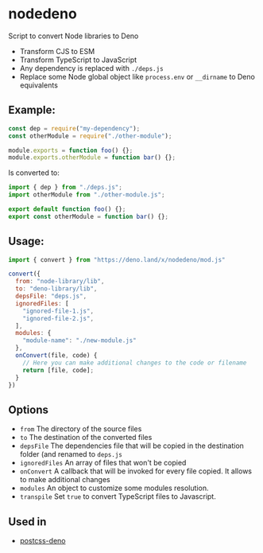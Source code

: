 # nodedeno

Script to convert Node libraries to Deno

- Transform CJS to ESM
- Transform TypeScript to JavaScript
- Any dependency is replaced with `./deps.js`
- Replace some Node global object like `process.env` or `__dirname` to Deno equivalents

## Example:

```js
const dep = require("my-dependency");
const otherModule = require("./other-module");

module.exports = function foo() {};
module.exports.otherModule = function bar() {};
```

Is converted to:

```js
import { dep } from "./deps.js";
import otherModule from "./other-module.js";

export default function foo() {};
export const otherModule = function bar() {};
```

## Usage:

```js
import { convert } from "https://deno.land/x/nodedeno/mod.js"

convert({
  from: "node-library/lib",
  to: "deno-library/lib",
  depsFile: "deps.js",
  ignoredFiles: [
    "ignored-file-1.js",
    "ignored-file-2.js",
  ],
  modules: {
    "module-name": "./new-module.js"
  },
  onConvert(file, code) {
    // Here you can make additional changes to the code or filename
    return [file, code];
  }
})
```

## Options

- `from` The directory of the source files
- `to` The destination of the converted files
- `depsFile` The dependencies file that will be copied in the destination folder (and renamed to `deps.js`
- `ignoredFiles` An array of files that won't be copied
- `onConvert` A callback that will be invoked for every file copied. It allows to make additional changes
- `modules` An object to customize some modules resolution.
- `transpile` Set `true` to convert TypeScript files to Javascript.

## Used in

- [postcss-deno](https://github.com/oscarotero/postcss-deno)
